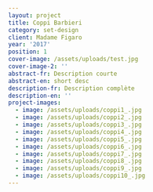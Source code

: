 ```yaml
---
layout: project
title: Coppi Barbieri
category: set-design
client: Madame Figaro
year: '2017'
position: 1
cover-image: /assets/uploads/test.jpg
cover-image-2: ''
abstract-fr: Description courte
abstract-en: short desc
description-fr: Description complète
description-en: ''
project-images:
  - image: /assets/uploads/coppi1_.jpg
  - image: /assets/uploads/coppi2_.jpg
  - image: /assets/uploads/coppi3_.jpg
  - image: /assets/uploads/coppi4_.jpg
  - image: /assets/uploads/coppi5_.jpg
  - image: /assets/uploads/coppi6_.jpg
  - image: /assets/uploads/coppi7_.jpg
  - image: /assets/uploads/coppi8_.jpg
  - image: /assets/uploads/coppi9_.jpg
  - image: /assets/uploads/coppi10_.jpg
---
```


